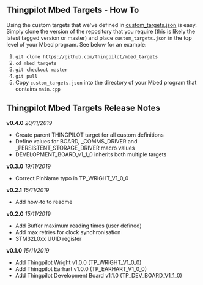 ## Thingpilot Mbed Targets - How To
Using the custom targets that we've defined in [custom_targets.json](https://github.com/thingpilot/mbed_targets/blob/master/custom_targets.json) is easy. Simply clone the version of the repository that you require (this is likely the latest tagged version or master) and place `custom_targets.json` in the top level of your Mbed program. See below for an example:

 1. `git clone https://github.com/thingpilot/mbed_targets`
 2. `cd mbed_targets`
 3. `git checkout master`
 4. `git pull` 
 5. Copy `custom_targets.json` into the directory of your Mbed program that contains `main.cpp`

## Thingpilot Mbed Targets Release Notes
**v0.4.0**  *20/11/2019*

- Create parent THINGPILOT target for all custom definitions
- Define values for BOARD, _COMMS_DRIVER and _PERSISTENT_STORAGE_DRIVER macro values
- DEVELOPMENT_BOARD_v1_1_0 inherits both multiple targets

**v0.3.0**  *19/11/2019*

- Correct PinName typo in TP_WRIGHT_V1_0_0

**v0.2.1**  *15/11/2019*

- Add how-to to readme

**v0.2.0**  *15/11/2019*

- Add Buffer maximum reading times (user defined)
- Add max retries for clock synchronisation
- STM32L0xx UUID register

**v0.1.0**  *15/11/2019*

- Add Thingpilot Wright v1.0.0 (TP_WRIGHT_V1_0_0)
- Add Thingpilot Earhart v1.0.0 (TP_EARHART_V1_0_0)
- Add Thingpilot Development Board v1.1.0 (TP_DEV_BOARD_V1_1_0)